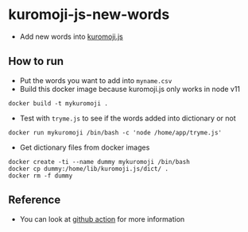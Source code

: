 # kuromoji-js-new-words
* Add new words into [kuromoji.js](https://github.com/takuyaa/kuromoji.js/)

## How to run
* Put the words you want to add into `myname.csv`
* Build this docker image because kuromoji.js only works in node v11
```
docker build -t mykuromoji .
```

* Test with `tryme.js` to see if the words added into dictionary or not
```
docker run mykuromoji /bin/bash -c 'node /home/app/tryme.js'
```

* Get dictionary files from docker images
```
docker create -ti --name dummy mykuromoji /bin/bash
docker cp dummy:/home/lib/kuromoji.js/dict/ .
docker rm -f dummy
```

## Reference
* You can look at [github action](https://github.com/HemingwayLee/kuromoji-js-new-words/blob/main/.github/workflows/runner.yml) for more information

